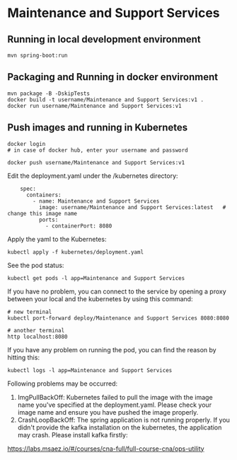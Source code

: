 # Maintenance and Support Services

## Running in local development environment

```
mvn spring-boot:run
```

## Packaging and Running in docker environment

```
mvn package -B -DskipTests
docker build -t username/Maintenance and Support Services:v1 .
docker run username/Maintenance and Support Services:v1
```

## Push images and running in Kubernetes

```
docker login 
# in case of docker hub, enter your username and password

docker push username/Maintenance and Support Services:v1
```

Edit the deployment.yaml under the /kubernetes directory:
```
    spec:
      containers:
        - name: Maintenance and Support Services
          image: username/Maintenance and Support Services:latest   # change this image name
          ports:
            - containerPort: 8080

```

Apply the yaml to the Kubernetes:
```
kubectl apply -f kubernetes/deployment.yaml
```

See the pod status:
```
kubectl get pods -l app=Maintenance and Support Services
```

If you have no problem, you can connect to the service by opening a proxy between your local and the kubernetes by using this command:
```
# new terminal
kubectl port-forward deploy/Maintenance and Support Services 8080:8080

# another terminal
http localhost:8080
```

If you have any problem on running the pod, you can find the reason by hitting this:
```
kubectl logs -l app=Maintenance and Support Services
```

Following problems may be occurred:

1. ImgPullBackOff:  Kubernetes failed to pull the image with the image name you've specified at the deployment.yaml. Please check your image name and ensure you have pushed the image properly.
1. CrashLoopBackOff: The spring application is not running properly. If you didn't provide the kafka installation on the kubernetes, the application may crash. Please install kafka firstly:

https://labs.msaez.io/#/courses/cna-full/full-course-cna/ops-utility

